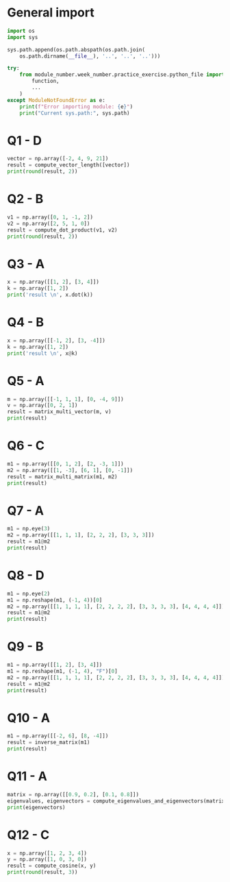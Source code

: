 # General import

```python
import os
import sys

sys.path.append(os.path.abspath(os.path.join(
    os.path.dirname(__file__), '..', '..', '..')))

try:
    from module_number.week_number.practice_exercise.python_file import (
        function,
        ...
    )
except ModuleNotFoundError as e:
    print(f"Error importing module: {e}")
    print("Current sys.path:", sys.path)
```

# Q1 - D

```python
vector = np.array([-2, 4, 9, 21])
result = compute_vector_length([vector])
print(round(result, 2))
```

# Q2 - B

```python
v1 = np.array([0, 1, -1, 2])
v2 = np.array([2, 5, 1, 0])
result = compute_dot_product(v1, v2)
print(round(result, 2))
```

# Q3 - A

```python
x = np.array([[1, 2], [3, 4]])
k = np.array([1, 2])
print('result \n', x.dot(k))
```

# Q4 - B

```python
x = np.array([[-1, 2], [3, -4]])
k = np.array([1, 2])
print('result \n', x@k)
```

# Q5 - A

```python
m = np.array([[-1, 1, 1], [0, -4, 9]])
v = np.array([0, 2, 1])
result = matrix_multi_vector(m, v)
print(result)
```

# Q6 - C

```python
m1 = np.array([[0, 1, 2], [2, -3, 1]])
m2 = np.array([[1, -3], [6, 1], [0, -1]])
result = matrix_multi_matrix(m1, m2)
print(result)
```

# Q7 - A

```python
m1 = np.eye(3)
m2 = np.array([[1, 1, 1], [2, 2, 2], [3, 3, 3]])
result = m1@m2
print(result)
```

# Q8 - D

```python
m1 = np.eye(2)
m1 = np.reshape(m1, (-1, 4))[0]
m2 = np.array([[1, 1, 1, 1], [2, 2, 2, 2], [3, 3, 3, 3], [4, 4, 4, 4]])
result = m1@m2
print(result)
```

# Q9 - B

```python
m1 = np.array([[1, 2], [3, 4]])
m1 = np.reshape(m1, (-1, 4), "F")[0]
m2 = np.array([[1, 1, 1, 1], [2, 2, 2, 2], [3, 3, 3, 3], [4, 4, 4, 4]])
result = m1@m2
print(result)
```

# Q10 - A

```python
m1 = np.array([[-2, 6], [8, -4]])
result = inverse_matrix(m1)
print(result)
```

# Q11 - A

```python
matrix = np.array([[0.9, 0.2], [0.1, 0.8]])
eigenvalues, eigenvectors = compute_eigenvalues_and_eigenvectors(matrix)
print(eigenvectors)
```

# Q12 - C

```python
x = np.array([1, 2, 3, 4])
y = np.array([1, 0, 3, 0])
result = compute_cosine(x, y)
print(round(result, 3))
```
